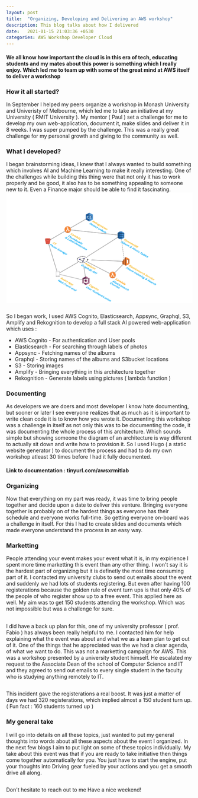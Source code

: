 ```yaml
---
layout: post
title:  "Organizing, Developing and Delivering an AWS workshop"
description: This blog talks about how I delivered 
date:   2021-01-15 21:03:36 +0530
categories: AWS Workshop Developer Cloud
---
```

#### We all know how important the cloud is in this era of tech, educating students and my mates about this power is something which I really enjoy. Which led me to team up with some of the great mind at AWS itself to deliver a workshop

### How it all started?
In September I helped my peers organize a workshop in Monash University and Univeristy of Melbourne, which led me to take an initiative at my University ( RMIT University ). My mentor ( Paul ) set a challenge for me to develop my own web-application, document it, make slides and deliver it in 8 weeks. I was super pumped by the challenge. This was a really great challenge for my personal growth and giving to the community as well.

### What I developed?
I began brainstorming ideas, I knew that I always wanted to build something which involves AI and Machine Learning to make it really interesting. 
One of the challenges while building this thing were that not only it has to work properly and be good, it also has to be something appealing to someone new to it. Even a Finance major should be able to find it fascinating.
![A test image](/assets/architecture.png)
###
So I began work, 
I used AWS Cognito, Elasticsearch, Appsync, Graphql, S3, Amplify and Rekognition to develop a full stack AI powered web-application which uses : 
* AWS Cognito - For authentication and User pools
* Elasticsearch - For searching through labels of photos
* Appsync - Fetching names of the albums
* Graphql - Storing names of the albums and S3bucket locations
* S3 - Storing images
* Amplify - Bringing everything in this architecture together
* Rekognition - Generate labels using pictures ( lambda function )

### Documenting 
As developers we are doers and most developer I know hate documenting, but sooner or later I see everyone realizes that as much as it is important to write clean code it is to know how you wrote it.
Documenting this workshop was a challenge in itself as not only this was to be documenting the code, it was documenting the whole process of this architecture. Which sounds simple but showing someone the diagram of an architecture is way different to actually sit down and write how to provision it.
So I used Hugo ( a static website generator ) to document the process and had to do my own workshop atleast 30 times before I had it fully documented.
#### Link to documentation : tinyurl.com/awsxrmitlab

### Organizing
Now that everything on my part was ready, it was time to bring people together and decide upon a date to deliver this venture.
Bringing everyone together is probably on of the hardest things as everyone has their schedule and everyone works full-time. So getting everyone on-board was a challenge in itself.
For this I had to create slides and documents which made everyone understand the process in an easy way.

### Marketting
People attending your event makes your event what it is, in my expirience I spent more time marketting this event than any other thing. I won't say it is the hardest part of organizing but it is definetly the most time consuming part of it.
I contacted my university clubs to send out emails about the event and suddenly we had lots of students registering. But even after having 100 registerations because the golden rule of event turn ups is that only 40% of the people of who register show up to a free event. This applied here as well. My aim was to get 150 students attending the workshop. Which was not impossible but was a challenge for sure.
## 
I did have a back up plan for this, one of my university professor ( prof. Fabio ) has always been really helpful to me. I contacted him for help explaining what the event was about and what we as a team plan to get out of it. One of the things that he appreciated was the we had a clear agenda, of what we want to do. This was not a marketting campaign for AWS. This was a workshop presented by a university student himself.
He escalated my request to the Associate Dean of the school of Computer Science and IT and they agreed to send out emails to every single student in the faculty who is studying anything remotely to IT.
##  
This incident gave the registerations a real boost. It was just a matter of days we had 320 registerations, which implied almost a 150 student turn up. ( Fun fact : 160 students turned up )

### My general take
I will go into details on all these topics, just wanted to put my general thoughts into words about all these aspects about the event I organized. In the next few blogs I aim to put light on some of these topics individually.
My take about this event was that if you are ready to take initiative then things come together automatically for you. You just have to start the engine, put your thoughts into Driving gear fueled by your actions and you get a smooth drive all along.
## 
Don't hesitate to reach out to me
Have a nice weekend!


